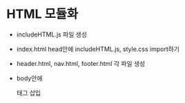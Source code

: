 # HTML 모듈화

- includeHTML.js 파일 생성

- index.html head안에 includeHTML.js, style.css import하기

- header.html, nav.html, footer.html 각 파일 생성

- body안에 <div data-include-path="header.html"></div> 태그 삽입
